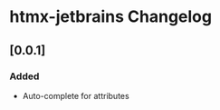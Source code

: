 <!-- Keep a Changelog guide -> https://keepachangelog.com -->

# htmx-jetbrains Changelog

## [0.0.1]
### Added
- Auto-complete for attributes
